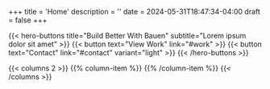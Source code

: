 +++
title = 'Home'
description = ''
date = 2024-05-31T18:47:34-04:00
draft = false
+++

{{< hero-buttons title="Build Better With Bauen" subtitle="Lorem ipsum dolor sit amet" >}}
{{< button text="View Work" link="#work" >}}
{{< button text="Contact" link="#contact" variant="light" >}}
{{< /hero-buttons >}}

{{< columns 2 >}}
{{% column-item %}}
{{% /column-item %}}
{{< /columns >}}
